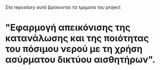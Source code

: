 Στο repository αυτό βρίσκονται τα τμηματα του project 
# "Εφαρμογή απεικόνισης της κατανάλωσης και της ποιότητας του πόσιμου νερού με τη χρήση ασύρματου δικτύου αισθητήρων". 

